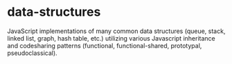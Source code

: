 # data-structures
JavaScript implementations of many common data structures (queue, stack, linked list, graph, hash table, etc.) utilizing various Javascript inheritance and codesharing patterns (functional, functional-shared, prototypal, pseudoclassical).
